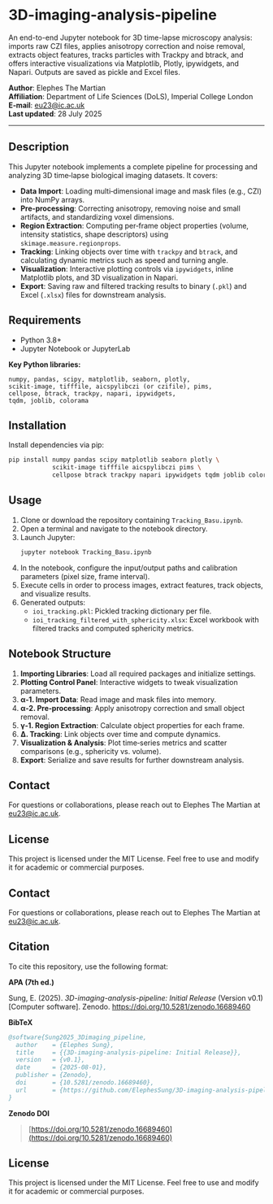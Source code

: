 # 3D-imaging-analysis-pipeline
An end-to-end Jupyter notebook for 3D time-lapse microscopy analysis: imports raw CZI files, applies anisotropy correction and noise removal, extracts object features, tracks particles with Trackpy and btrack, and offers interactive visualizations via Matplotlib, Plotly, ipywidgets, and Napari. Outputs are saved as pickle and Excel files.

**Author**: Elephes The Martian  
**Affiliation**: Department of Life Sciences (DoLS), Imperial College London  
**E‑mail**: eu23@ic.ac.uk  
**Last updated**: 28 July 2025

---

## Description

This Jupyter notebook implements a complete pipeline for processing and analyzing 3D time‑lapse biological imaging datasets. It covers:

- **Data Import**: Loading multi‑dimensional image and mask files (e.g., CZI) into NumPy arrays.  
- **Pre‑processing**: Correcting anisotropy, removing noise and small artifacts, and standardizing voxel dimensions.  
- **Region Extraction**: Computing per‑frame object properties (volume, intensity statistics, shape descriptors) using `skimage.measure.regionprops`.  
- **Tracking**: Linking objects over time with `trackpy` and `btrack`, and calculating dynamic metrics such as speed and turning angle.  
- **Visualization**: Interactive plotting controls via `ipywidgets`, inline Matplotlib plots, and 3D visualization in Napari.  
- **Export**: Saving raw and filtered tracking results to binary (`.pkl`) and Excel (`.xlsx`) files for downstream analysis.

## Requirements

- Python 3.8+  
- Jupyter Notebook or JupyterLab

**Key Python libraries:**
```
numpy, pandas, scipy, matplotlib, seaborn, plotly,
scikit-image, tifffile, aicspylibczi (or czifile), pims,
cellpose, btrack, trackpy, napari, ipywidgets,
tqdm, joblib, colorama
```

## Installation

Install dependencies via pip:
```bash
pip install numpy pandas scipy matplotlib seaborn plotly \
            scikit-image tifffile aicspylibczi pims \
            cellpose btrack trackpy napari ipywidgets tqdm joblib colorama
```

## Usage

1. Clone or download the repository containing `Tracking_Basu.ipynb`.  
2. Open a terminal and navigate to the notebook directory.  
3. Launch Jupyter:
   ```bash
   jupyter notebook Tracking_Basu.ipynb
   ```
4. In the notebook, configure the input/output paths and calibration parameters (pixel size, frame interval).  
5. Execute cells in order to process images, extract features, track objects, and visualize results.  
6. Generated outputs:
   - `ioi_tracking.pkl`: Pickled tracking dictionary per file.  
   - `ioi_tracking_filtered_with_sphericity.xlsx`: Excel workbook with filtered tracks and computed sphericity metrics.

## Notebook Structure

1. **Importing Libraries**: Load all required packages and initialize settings.  
2. **Plotting Control Panel**: Interactive widgets to tweak visualization parameters.  
3. **α‑1. Import Data**: Read image and mask files into memory.  
4. **α‑2. Pre‑processing**: Apply anisotropy correction and small object removal.  
5. **γ‑1. Region Extraction**: Calculate object properties for each frame.  
6. **Δ. Tracking**: Link objects over time and compute dynamics.  
7. **Visualization & Analysis**: Plot time‑series metrics and scatter comparisons (e.g., sphericity vs. volume).  
8. **Export**: Serialize and save results for further downstream analysis.

## Contact

For questions or collaborations, please reach out to Elephes The Martian at eu23@ic.ac.uk.

## License

This project is licensed under the MIT License. Feel free to use and modify it for academic or commercial purposes.


## Contact

For questions or collaborations, please reach out to Elephes The Martian at [eu23@ic.ac.uk](mailto\:eu23@ic.ac.uk).

## Citation

To cite this repository, use the following format:

**APA (7th ed.)**

Sung, E. (2025). *3D-imaging-analysis-pipeline: Initial Release* (Version v0.1) [Computer software]. Zenodo. https://doi.org/10.5281/zenodo.16689460

**BibTeX**

```bibtex
@software{Sung2025_3Dimaging_pipeline,
  author    = {Elephes Sung},
  title     = {{3D‑imaging‑analysis‑pipeline: Initial Release}},
  version   = {v0.1},
  date      = {2025‑08‑01},
  publisher = {Zenodo},
  doi       = {10.5281/zenodo.16689460},
  url       = {https://github.com/ElephesSung/3D-imaging-analysis-pipeline}
}
```

**Zenodo DOI**

> [https://doi.org/10.5281/zenodo.16689460](https://doi.org/10.5281/zenodo.16689460)

## License

This project is licensed under the MIT License. Feel free to use and modify it for academic or commercial purposes.



